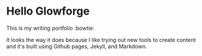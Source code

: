 # Hello Glowforge

This is my writing portfolio :bowtie:

It looks the way it does because I like trying out new tools to create content and it's built using Github pages, Jekyll, and Markdown.
